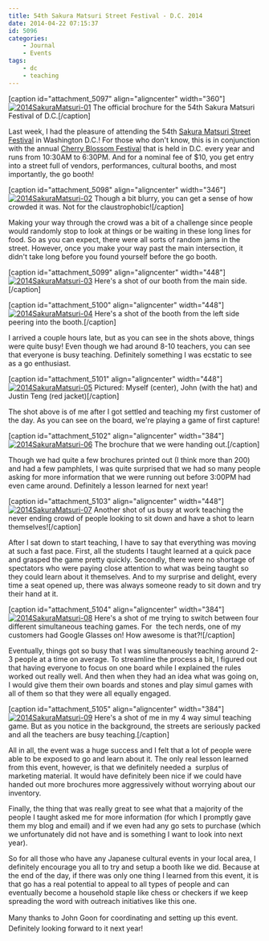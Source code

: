```yaml
---
title: 54th Sakura Matsuri Street Festival - D.C. 2014
date: 2014-04-22 07:15:37
id: 5096
categories:
	- Journal
	- Events
tags:
	- dc
	- teaching
---
```


[caption id="attachment_5097" align="aligncenter" width="360"][![2014SakuraMatsuri-01](http://www.bengozen.com/wp-content/uploads/2014/04/2014SakuraMatsuri-01.jpg)](http://www.bengozen.com/wp-content/uploads/2014/04/2014SakuraMatsuri-01.jpg) The official brochure for the 54th Sakura Matsuri Festival of D.C.[/caption]

Last week, I had the pleasure of attending the 54th [Sakura Matsuri Street Festival](http://www.sakuramatsuri.org "Sakura Matsuri Official Site") in Washington D.C.! For those who don't know, this is in conjunction with the annual [Cherry Blossom Festival](http://www.nationalcherryblossomfestival.org "Cherry Blossom Festival Official Site") that is held in D.C. every year and runs from 10:30AM to 6:30PM. And for a nominal fee of $10, you get entry into a street full of vendors, performances, cultural booths, and most importantly, the go booth!

<!--more-->

[caption id="attachment_5098" align="aligncenter" width="346"][![2014SakuraMatsuri-02](http://www.bengozen.com/wp-content/uploads/2014/04/2014SakuraMatsuri-02.jpg)](http://www.bengozen.com/wp-content/uploads/2014/04/2014SakuraMatsuri-02.jpg) Though a bit blurry, you can get a sense of how crowded it was. Not for the claustrophobic![/caption]

Making your way through the crowd was a bit of a challenge since people would randomly stop to look at things or be waiting in these long lines for food. So as you can expect, there were all sorts of random jams in the street. However, once you make your way past the main intersection, it didn't take long before you found yourself before the go booth.

[caption id="attachment_5099" align="aligncenter" width="448"][![2014SakuraMatsuri-03](http://www.bengozen.com/wp-content/uploads/2014/04/2014SakuraMatsuri-03.jpg)](http://www.bengozen.com/wp-content/uploads/2014/04/2014SakuraMatsuri-03.jpg) Here's a shot of our booth from the main side.[/caption]

[caption id="attachment_5100" align="aligncenter" width="448"][![2014SakuraMatsuri-04](http://www.bengozen.com/wp-content/uploads/2014/04/2014SakuraMatsuri-04.jpg)](http://www.bengozen.com/wp-content/uploads/2014/04/2014SakuraMatsuri-04.jpg) Here's a shot of the booth from the left side peering into the booth.[/caption]

I arrived a couple hours late, but as you can see in the shots above, things were quite busy! Even though we had around 8-10 teachers, you can see that everyone is busy teaching. Definitely something I was ecstatic to see as a go enthusiast.

[caption id="attachment_5101" align="aligncenter" width="448"][![2014SakuraMatsuri-05](http://www.bengozen.com/wp-content/uploads/2014/04/2014SakuraMatsuri-05.jpg)](http://www.bengozen.com/wp-content/uploads/2014/04/2014SakuraMatsuri-05.jpg) Pictured: Myself (center), John (with the hat) and Justin Teng (red jacket)[/caption]

The shot above is of me after I got settled and teaching my first customer of the day. As you can see on the board, we're playing a game of first capture!

[caption id="attachment_5102" align="aligncenter" width="384"][![2014SakuraMatsuri-06](http://www.bengozen.com/wp-content/uploads/2014/04/2014SakuraMatsuri-06.jpg)](http://www.bengozen.com/wp-content/uploads/2014/04/2014SakuraMatsuri-06.jpg) The brochure that we were handing out.[/caption]

Though we had quite a few brochures printed out (I think more than 200) and had a few pamphlets, I was quite surprised that we had so many people asking for more information that we were running out before 3:00PM had even came around. Definitely a lesson learned for next year!

[caption id="attachment_5103" align="aligncenter" width="448"][![2014SakuraMatsuri-07](http://www.bengozen.com/wp-content/uploads/2014/04/2014SakuraMatsuri-07-1024x976.jpg)](http://www.bengozen.com/wp-content/uploads/2014/04/2014SakuraMatsuri-07.jpg) Another shot of us busy at work teaching the never ending crowd of people looking to sit down and have a shot to learn themselves![/caption]

After I sat down to start teaching, I have to say that everything was moving at such a fast pace. First, all the students I taught learned at a quick pace and grasped the game pretty quickly. Secondly, there were no shortage of spectators who were paying close attention to what was being taught so they could learn about it themselves. And to my surprise and delight, every time a seat opened up, there was always someone ready to sit down and try their hand at it.

[caption id="attachment_5104" align="aligncenter" width="384"][![2014SakuraMatsuri-08](http://www.bengozen.com/wp-content/uploads/2014/04/2014SakuraMatsuri-08.jpg)](http://www.bengozen.com/wp-content/uploads/2014/04/2014SakuraMatsuri-08.jpg) Here's a shot of me trying to switch between four different simultaneous teaching games. For  the tech nerds, one of my customers had Google Glasses on! How awesome is that?![/caption]

Eventually, things got so busy that I was simultaneously teaching around 2-3 people at a time on average. To streamline the process a bit, I figured out that having everyone to focus on one board while I explained the rules worked out really well. And then when they had an idea what was going on, I would give them their own boards and stones and play simul games with all of them so that they were all equally engaged.

[caption id="attachment_5105" align="aligncenter" width="384"][![2014SakuraMatsuri-09](http://www.bengozen.com/wp-content/uploads/2014/04/2014SakuraMatsuri-09.jpg)](http://www.bengozen.com/wp-content/uploads/2014/04/2014SakuraMatsuri-09.jpg) Here's a shot of me in my 4 way simul teaching game. But as you notice in the background, the streets are seriously packed and all the teachers are busy teaching.[/caption]

All in all, the event was a huge success and I felt that a lot of people were able to be exposed to go and learn about it. The only real lesson learned from this event, however, is that we definitely needed a  surplus of marketing material. It would have definitely been nice if we could have handed out more brochures more aggressively without worrying about our inventory.

Finally, the thing that was really great to see what that a majority of the people I taught asked me for more information (for which I promptly gave them my blog and email) and if we even had any go sets to purchase (which we unfortunately did not have and is something I want to look into next year).

So for all those who have any Japanese cultural events in your local area, I definitely encourage you all to try and setup a booth like we did. Because at the end of the day, if there was only one thing I learned from this event, it is that go has a real potential to appeal to all types of people and can eventually become a household staple like chess or checkers if we keep spreading the word with outreach initiatives like this one.

<span style="text-align: center; line-height: 1.5em;">Many thanks to John Goon for coordinating and setting up this event. Definitely looking forward to it next year! </span>